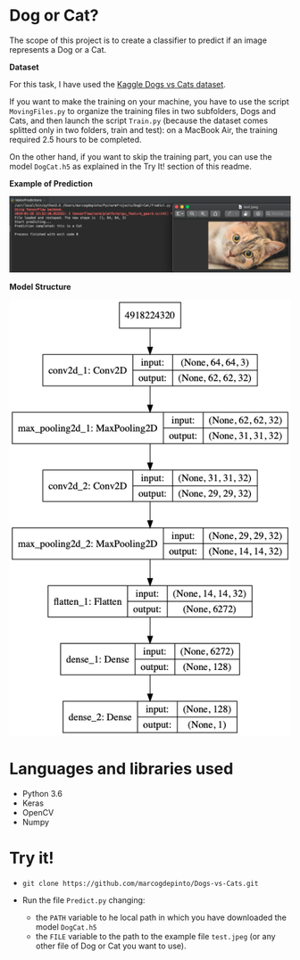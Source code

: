 # Dog or Cat?

The scope of this project is to create a classifier to predict if an image represents a Dog or a Cat.

**Dataset**

For this task, I have used the [Kaggle Dogs vs Cats dataset](https://www.kaggle.com/c/dogs-vs-cats/data).

If you want to make the training on your machine, you have to use the script `MovingFiles.py` to organize the training files in two subfolders, Dogs and Cats, and then launch the script `Train.py`
(because the dataset comes splitted only in two folders, train and test): on a MacBook Air, the training required 2.5 hours to be completed.

On the other hand, if you want to skip the training part, you can use the model `DogCat.h5` as explained in the Try It! section of this readme.

**Example of Prediction**

![Link do classification report](https://github.com/marcogdepinto/Dogs-vs-Cats/blob/master/ExamplePrediction.png)

**Model Structure**

![Link do classification report](https://github.com/marcogdepinto/Dogs-vs-Cats/blob/master/model.png)

# Languages and libraries used

- Python 3.6
- Keras
- OpenCV
- Numpy

# Try it!

- `git clone https://github.com/marcogdepinto/Dogs-vs-Cats.git`

- Run the file `Predict.py` changing:
    - the `PATH` variable to he local path in which you have downloaded the model `DogCat.h5`
    - the `FILE` variable to the path to the example file `test.jpeg` (or any other file of Dog or Cat you want to use).